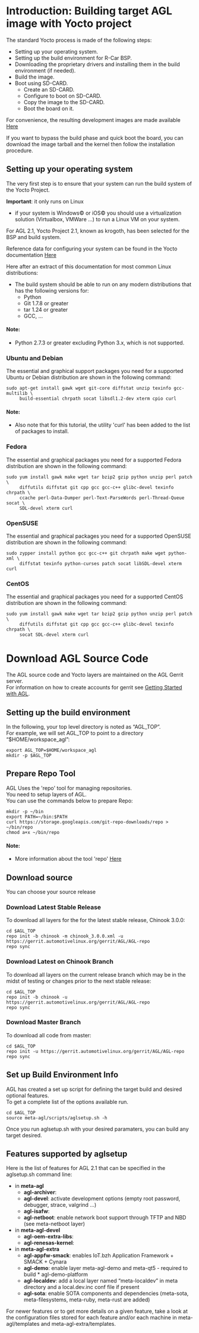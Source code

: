

# Introduction: Building target AGL image with Yocto project
The standard Yocto process is made of the following steps:
* Setting up your operating system.
* Setting up the build environment for R-Car BSP.
* Downloading the proprietary drivers and installing them in the build environment (if needed).
* Build the image.
* Boot using SD-CARD.
    * Create an SD-CARD.
    * Configure to boot on SD-CARD.
    * Copy the image to the SD-CARD.
    * Boot the board on it.

For convenience, the resulting development images are made available [Here][AGL snapshots master latest]

If you want to bypass the build phase and quick boot the board, you can download the image tarball and the kernel then follow the installation procedure.

## Setting up your operating system
The very first step is to ensure that your system can run the build system of the Yocto Project.

**Important**: it only runs on Linux
 * if your system is Windows© or iOS© you should use a virtualization solution  (Virtualbox, VMWare ...) to run a Linux VM on your system.

For AGL 2.1, Yocto Project 2.1, known as krogoth, has been selected for the BSP and build system.  

Reference data for configuring your system can be found in the Yocto documentation [Here][yocto ref Manual]



Here after an extract of this documentation for most common Linux distributions:
* The build system should be able to run on any modern distributions that has the following versions for:
    * Python
    * Git 1.7.8 or greater
    * tar 1.24 or greater
    * GCC, …

#### Note:
* Python 2.7.3 or greater excluding Python 3.x, which is not supported.


### Ubuntu and Debian
The essential and graphical support packages you need for a supported Ubuntu or Debian distribution are shown in the following command:

```
sudo apt-get install gawk wget git-core diffstat unzip texinfo gcc-multilib \
     build-essential chrpath socat libsdl1.2-dev xterm cpio curl
```

#### Note:
* Also note that for this tutorial, the utility 'curl' has been added to the list of packages to install.

### Fedora
The essential and graphical packages you need for a supported Fedora distribution are shown in the following command:

```
sudo yum install gawk make wget tar bzip2 gzip python unzip perl patch \
     diffutils diffstat git cpp gcc gcc-c++ glibc-devel texinfo chrpath \
     ccache perl-Data-Dumper perl-Text-ParseWords perl-Thread-Queue socat \
     SDL-devel xterm curl
```

### OpenSUSE
The essential and graphical packages you need for a supported OpenSUSE distribution are shown in the following command:

```
sudo zypper install python gcc gcc-c++ git chrpath make wget python-xml \
     diffstat texinfo python-curses patch socat libSDL-devel xterm curl
```

### CentOS
The essential and graphical packages you need for a supported CentOS distribution are shown in the following command:

```
sudo yum install gawk make wget tar bzip2 gzip python unzip perl patch \
     diffutils diffstat git cpp gcc gcc-c++ glibc-devel texinfo chrpath \
     socat SDL-devel xterm curl
```

# Download AGL Source Code
The AGL source code and Yocto layers are maintained on the AGL Gerrit server.  
For information on how to create accounts for gerrit see [Getting Started with AGL][Getting Started with AGL].

## Setting up the build environment
In the following, your top level directory is noted as “AGL_TOP”.  
For example, we will set AGL_TOP to point to a directory “$HOME/workspace_agl”:

```
export AGL_TOP=$HOME/workspace_agl
mkdir -p $AGL_TOP
```

## Prepare Repo Tool
AGL Uses the 'repo' tool for managing repositories.  
You need to setup layers of AGL.  
You can use the commands below to prepare Repo:

```
mkdir -p ~/bin
export PATH=~/bin:$PATH
curl https://storage.googleapis.com/git-repo-downloads/repo > ~/bin/repo
chmod a+x ~/bin/repo
```

#### Note:
* More information about the tool 'repo' [Here][repo info]

## Download source
You can choose your source release

### Download Latest Stable Release
To download all layers for the for the latest stable release, Chinook 3.0.0:

```
cd $AGL_TOP
repo init -b chinook -m chinook_3.0.0.xml -u https://gerrit.automotivelinux.org/gerrit/AGL/AGL-repo
repo sync
```

### Download Latest on Chinook Branch
To download all layers on the current release branch which may be in the midst of testing or changes prior to the next stable release:

```
cd $AGL_TOP
repo init -b chinook -u https://gerrit.automotivelinux.org/gerrit/AGL/AGL-repo
repo sync
```

### Download Master Branch
To download all code from master:

```
cd $AGL_TOP
repo init -u https://gerrit.automotivelinux.org/gerrit/AGL/AGL-repo
repo sync
```

## Set up Build Environment Info
AGL has created a set up script for defining the target build and desired optional features.  
To get a complete list of the options available run.

```
cd $AGL_TOP
source meta-agl/scripts/aglsetup.sh -h
```

Once you run aglsetup.sh with your desired paramaters, you can build any target desired.

## Features supported by aglsetup

Here is the list of features for AGL 2.1 that can be specified in the aglsetup.sh command line:

* in **meta-agl**
    * **agl-archiver**:
    * **agl-devel**: activate development options (empty root password, debugger, strace, valgrind …)
    * **agl-isafw**:
    * **agl-netboot**: enable network boot support through TFTP and NBD (see meta-netboot layer)
* in **meta-agl-devel**
    * **agl-oem-extra-libs**:
    * **agl-renesas-kernel**:
* in **meta-agl-extra**
    * **agl-appfw-smack**: enables IoT.bzh Application Framework + SMACK + Cynara
    * **agl-demo**: enable layer meta-agl-demo and meta-qt5 - required to build     * agl-demo-platform
    * **agl-localdev**: add a local layer named “meta-localdev” in meta directory and a local.dev.inc conf file if present
    * **agl-sota**: enable SOTA components and dependencies (meta-sota, meta-filesystems, meta-ruby, meta-rust are added)

For newer features or to get more details on a given feature, take a look at the configuration files stored for each feature and/or each machine in meta-agl/templates and meta-agl-extra/templates.

[AGL snapshots master latest]: https://download.automotivelinux.org/AGL/snapshots/master/latest/
[yocto ref Manual]: http://www.yoctoproject.org/docs/2.0/ref-manual/ref-manual.html#detailed-supported-distros
[Getting Started with AGL]: https://wiki.automotivelinux.org/start/getting-started
[repo info]: https://source.android.com/source/using-repo.html
